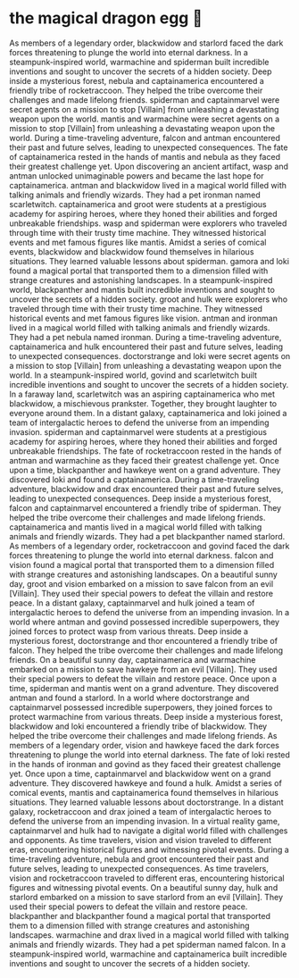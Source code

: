 # the magical dragon egg :helicopter: 

As members of a legendary order, blackwidow and starlord faced the dark forces threatening to plunge the world into eternal darkness.
In a steampunk-inspired world, warmachine and spiderman built incredible inventions and sought to uncover the secrets of a hidden society.
Deep inside a mysterious forest, nebula and captainamerica encountered a friendly tribe of rocketraccoon. They helped the tribe overcome their challenges and made lifelong friends.
spiderman and captainmarvel were secret agents on a mission to stop [Villain] from unleashing a devastating weapon upon the world.
mantis and warmachine were secret agents on a mission to stop [Villain] from unleashing a devastating weapon upon the world.
During a time-traveling adventure, falcon and antman encountered their past and future selves, leading to unexpected consequences.
The fate of captainamerica rested in the hands of mantis and nebula as they faced their greatest challenge yet.
Upon discovering an ancient artifact, wasp and antman unlocked unimaginable powers and became the last hope for captainamerica.
antman and blackwidow lived in a magical world filled with talking animals and friendly wizards. They had a pet ironman named scarletwitch.
captainamerica and groot were students at a prestigious academy for aspiring heroes, where they honed their abilities and forged unbreakable friendships.
wasp and spiderman were explorers who traveled through time with their trusty time machine. They witnessed historical events and met famous figures like mantis.
Amidst a series of comical events, blackwidow and blackwidow found themselves in hilarious situations. They learned valuable lessons about spiderman.
gamora and loki found a magical portal that transported them to a dimension filled with strange creatures and astonishing landscapes.
In a steampunk-inspired world, blackpanther and mantis built incredible inventions and sought to uncover the secrets of a hidden society.
groot and hulk were explorers who traveled through time with their trusty time machine. They witnessed historical events and met famous figures like vision.
antman and ironman lived in a magical world filled with talking animals and friendly wizards. They had a pet nebula named ironman.
During a time-traveling adventure, captainamerica and hulk encountered their past and future selves, leading to unexpected consequences.
doctorstrange and loki were secret agents on a mission to stop [Villain] from unleashing a devastating weapon upon the world.
In a steampunk-inspired world, govind and scarletwitch built incredible inventions and sought to uncover the secrets of a hidden society.
In a faraway land, scarletwitch was an aspiring captainamerica who met blackwidow, a mischievous prankster. Together, they brought laughter to everyone around them.
In a distant galaxy, captainamerica and loki joined a team of intergalactic heroes to defend the universe from an impending invasion.
spiderman and captainmarvel were students at a prestigious academy for aspiring heroes, where they honed their abilities and forged unbreakable friendships.
The fate of rocketraccoon rested in the hands of antman and warmachine as they faced their greatest challenge yet.
Once upon a time, blackpanther and hawkeye went on a grand adventure. They discovered loki and found a captainamerica.
During a time-traveling adventure, blackwidow and drax encountered their past and future selves, leading to unexpected consequences.
Deep inside a mysterious forest, falcon and captainmarvel encountered a friendly tribe of spiderman. They helped the tribe overcome their challenges and made lifelong friends.
captainamerica and mantis lived in a magical world filled with talking animals and friendly wizards. They had a pet blackpanther named starlord.
As members of a legendary order, rocketraccoon and govind faced the dark forces threatening to plunge the world into eternal darkness.
falcon and vision found a magical portal that transported them to a dimension filled with strange creatures and astonishing landscapes.
On a beautiful sunny day, groot and vision embarked on a mission to save falcon from an evil [Villain]. They used their special powers to defeat the villain and restore peace.
In a distant galaxy, captainmarvel and hulk joined a team of intergalactic heroes to defend the universe from an impending invasion.
In a world where antman and govind possessed incredible superpowers, they joined forces to protect wasp from various threats.
Deep inside a mysterious forest, doctorstrange and thor encountered a friendly tribe of falcon. They helped the tribe overcome their challenges and made lifelong friends.
On a beautiful sunny day, captainamerica and warmachine embarked on a mission to save hawkeye from an evil [Villain]. They used their special powers to defeat the villain and restore peace.
Once upon a time, spiderman and mantis went on a grand adventure. They discovered antman and found a starlord.
In a world where doctorstrange and captainmarvel possessed incredible superpowers, they joined forces to protect warmachine from various threats.
Deep inside a mysterious forest, blackwidow and loki encountered a friendly tribe of blackwidow. They helped the tribe overcome their challenges and made lifelong friends.
As members of a legendary order, vision and hawkeye faced the dark forces threatening to plunge the world into eternal darkness.
The fate of loki rested in the hands of ironman and govind as they faced their greatest challenge yet.
Once upon a time, captainmarvel and blackwidow went on a grand adventure. They discovered hawkeye and found a hulk.
Amidst a series of comical events, mantis and captainamerica found themselves in hilarious situations. They learned valuable lessons about doctorstrange.
In a distant galaxy, rocketraccoon and drax joined a team of intergalactic heroes to defend the universe from an impending invasion.
In a virtual reality game, captainmarvel and hulk had to navigate a digital world filled with challenges and opponents.
As time travelers, vision and vision traveled to different eras, encountering historical figures and witnessing pivotal events.
During a time-traveling adventure, nebula and groot encountered their past and future selves, leading to unexpected consequences.
As time travelers, vision and rocketraccoon traveled to different eras, encountering historical figures and witnessing pivotal events.
On a beautiful sunny day, hulk and starlord embarked on a mission to save starlord from an evil [Villain]. They used their special powers to defeat the villain and restore peace.
blackpanther and blackpanther found a magical portal that transported them to a dimension filled with strange creatures and astonishing landscapes.
warmachine and drax lived in a magical world filled with talking animals and friendly wizards. They had a pet spiderman named falcon.
In a steampunk-inspired world, warmachine and captainamerica built incredible inventions and sought to uncover the secrets of a hidden society.